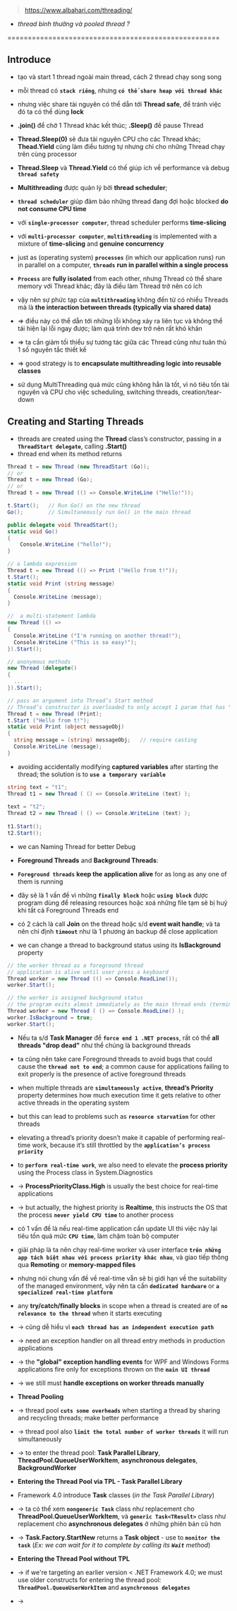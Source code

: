 > https://www.albahari.com/threading/

* _thread bình thường và pooled thread ?_

====================================================
## Introduce
* tạo và start 1 thread ngoài main thread, cách 2 thread chạy song song
* mỗi thread có **`stack riêng`**, nhưng **`có thể share heap với thread khác`**
* nhưng việc share tài nguyên có thể dẫn tới **Thread safe**, để tránh việc đó ta có thể dùng **lock**
* **.join()** để chờ 1 Thread khác kết thúc; **.Sleep()** đề pause Thread 
* **Thread.Sleep(0)** sẽ đưa tài nguyên CPU cho các Thread khác; **Thead.Yield** cũng làm điều tương tự nhưng chỉ cho những Thread chạy trên cùng processor
* **Thread.Sleep** và **Thread.Yield** có thế giúp ích về performance và debug **`thread safety`**

* **Multithreading** được quản lý bởi **thread scheduler**; 
* **`thread scheduler`** giúp đảm bảo những thread đang đợi hoặc blocked **do not consume CPU time**
* với **`single-processor computer`**, thread scheduler performs **time-slicing**
* với **`multi-processor computer`**, **`multithreading`** is implemented with a mixture of **time-slicing** and **genuine concurrency**
* just as (operating system) **`processes`** (in which our application runs) run in parallel on a computer, **`threads`** **run in parallel within a single process**

* **`Process`** are **fully isolated** from each other, nhưng Thread có thể share memory với Thread khác; đây là điều làm Thread trở nên có ích 
* vậy nên sự phức tạp của **`multithreading`** không đến từ có nhiều Threads mà là **the interaction between threads (typically via shared data)**
* => điều này có thể dẫn tới những lỗi không xảy ra liên tục và không thể tái hiện lại lỗi ngay được; làm quá trình dev trở nên rất khó khăn
* => ta cần giảm tối thiểu sự tương tác giữa các Thread cũng như tuân thủ 1 số nguyên tắc thiết kế
* => good strategy is to **encapsulate multithreading logic into reusable classes**
* sử dụng MultiThreading quá mức cũng không hẳn là tốt, vì nó tiêu tốn tài nguyên và CPU cho việc scheduling, switching threads, creation/tear-down

## Creating and Starting Threads
* threads are created using the **Thread** class’s constructor, passing in a **`ThreadStart delegate`**, calling **.Start()**
* thread end when its method returns

```c# - method with no param
Thread t = new Thread (new ThreadStart (Go));
// or
Thread t = new Thread (Go);
// or 
Thread t = new Thread (() => Console.WriteLine ("Hello!"));

t.Start();   // Run Go() on the new thread
Go();        // Simultaneously run Go() in the main thread

public delegate void ThreadStart();
static void Go()
{
    Console.WriteLine ("hello!");
}
```

```c# - method with param - passing data to thread
// a lambda expression
Thread t = new Thread (() => Print ("Hello from t!"));
t.Start();
static void Print (string message) 
{
  Console.WriteLine (message);
}

//  a multi-statement lambda
new Thread (() =>
{
  Console.WriteLine ("I'm running on another thread!");
  Console.WriteLine ("This is so easy!");
}).Start();

// anonymous methods
new Thread (delegate()
{
  ...
}).Start();

// pass an argument into Thread’s Start method
// Thread’s constructor is overloaded to only accept 1 param that has "object" type 
Thread t = new Thread (Print);
t.Start ("Hello from t!");
static void Print (object messageObj)
{
  string message = (string) messageObj;   // require casting
  Console.WriteLine (message);
}
```

* avoiding accidentally modifying **captured variables** after starting the thread; the solution is to **`use a temporary variable`**
```c#
string text = "t1";
Thread t1 = new Thread ( () => Console.WriteLine (text) );
 
text = "t2";
Thread t2 = new Thread ( () => Console.WriteLine (text) );
 
t1.Start();
t2.Start();
```

* we can Naming Thread for better Debug

* **Foreground Threads** and **Background Threads**: 
* **`Foreground threads`** **keep the application alive** for as long as any one of them is running
* đây sẽ là 1 vấn đề vì những **`finally block`** hoặc **`using block`** được program dùng để releasing resources hoặc xoá những file tạm sẽ bị huỷ khi tất cả Foreground Threads end
* có 2 cách là call **Join** on the thread hoặc s/d **event wait handle**; và ta nên chỉ định **`timeout`** như là 1 phương án backup để close application
* we can change a thread to background status using its **IsBackground** property
```c#
// the worker thread as a foreground thread
// application is alive until user press a keyboard
Thread worker = new Thread (() => Console.ReadLine());
worker.Start();

// the worker is assigned background status
// the program exits almost immediately as the main thread ends (terminating the ReadLine)
Thread worker = new Thread ( () => Console.ReadLine() );
worker.IsBackground = true;
worker.Start();
```
* Nếu ta s/d **Task Manager** để **`force end 1 .NET process`**, rất có thể **all threads "drop dead"** như thể chúng là background threads
* ta cũng nên take care Foreground threads to avoid bugs that could cause the **`thread not to end`**; a common cause for applications failing to exit properly is the presence of active foreground threads

* when multiple threads are **`simultaneously active`**, **thread’s Priority** property determines how much execution time it gets relative to other active threads in the operating system
* but this can lead to problems such as **`resource starvation`** for other threads
* elevating a thread’s priority doesn’t make it capable of performing real-time work, because it’s still throttled by the **`application’s process priority`**

* to **`perform real-time work`**, we also need to elevate the **process priority** using the Process class in System.Diagnostics 
* -> **ProcessPriorityClass.High** is usually the best choice for real-time applications
* -> but actually, the highest priority is **Realtime**, this instructs the OS that the process **`never yield CPU time`** to another process
* có 1 vấn đề là nếu real-time application cần update UI thì việc này lại tiêu tốn quá mức **`CPU time`**, làm chậm toàn bộ computer
* giải pháp là ta nên chạy real-time worker và user interface **`trên những app tách biệt nhau với process priority khác nhau`**, và giao tiếp thông qua **Remoting** or **memory-mapped files** 
* nhưng nói chung vấn đề về real-time vẫn sẽ bị giới hạn về the suitability of the managed environment, vậy nên ta cần **`dedicated hardware`** or **`a specialized real-time platform`**

* any **try/catch/finally blocks** in scope when a thread is created are of **`no relevance to the thread`** when it starts executing
* -> cũng dễ hiểu vì **`each thread has an independent execution path`**
* -> need an exception handler on all thread entry methods in production applications
* -> the **"global" exception handling events** for WPF and Windows Forms applications fire only for exceptions thrown on the **`main UI thread`**
* -> we still must **handle exceptions on worker threads manually**

* **Thread Pooling** 
* -> thread pool **`cuts some overheads`** when starting a thread by sharing and recycling threads; make better performance
* -> thread pool also **`limit the total number of worker threads`** it will run simultaneously
* -> to enter the thread pool: **Task Parallel Library**, **ThreadPool.QueueUserWorkItem**, **asynchronous delegates**, **BackgroundWorker**

* **Entering the Thread Pool via TPL - Task Parallel Library**
* Framework 4.0 introduce **Task** classes (_in the Task Parallel Library_)
* -> ta có thể xem **`nongeneric Task`** class như replacement cho **ThreadPool.QueueUserWorkItem**, và **`generic Task<TResult>`** class như replacement cho **asynchronous delegates** ở những phiên bản cũ hơn
* -> **Task.Factory.StartNew** returns a **Task object** - use to **`monitor the task`** (_Ex: we can wait for it to complete by calling its **`Wait`** method_)

* **Entering the Thread Pool without TPL**
* -> if we're targeting an earlier version < .NET Framework 4.0; we must use older constructs for entering the thread pool: **`ThreadPool.QueueUserWorkItem`** and **`asynchronous delegates`**
* -> 

